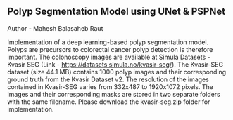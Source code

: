 ## Polyp Segmentation Model using UNet & PSPNet

Author - Mahesh Balasaheb Raut

Implementation of a deep learning-based polyp segmentation model. Polyps are precursors to colorectal cancer polyp detection is therefore important. The colonoscopy images are available at Simula Datasets - Kvasir SEG (Link - https://datasets.simula.no/kvasir-seg/). The Kvasir-SEG dataset (size 44.1 MB) contains 1000 polyp images and their corresponding ground truth from the Kvasir Dataset v2. The resolution of the images contained in Kvasir-SEG varies from 332x487 to 1920x1072 pixels. The images and their corresponding masks are stored in two separate folders with the same filename. Please download the kvasir-seg.zip folder for implementation.
